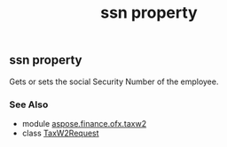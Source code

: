 ﻿---
title: ssn property
second_title: Aspose.Finance for Python via .NET API References
description: 
type: docs
weight: 30
url: /python-net/aspose.finance.ofx.taxw2/taxw2request/ssn/
is_root: false
---

## ssn property


Gets or sets the social Security Number of the employee.

### See Also
* module [aspose.finance.ofx.taxw2](../../)
* class [TaxW2Request](/finance/python-net/aspose.finance.ofx.taxw2/taxw2request)
